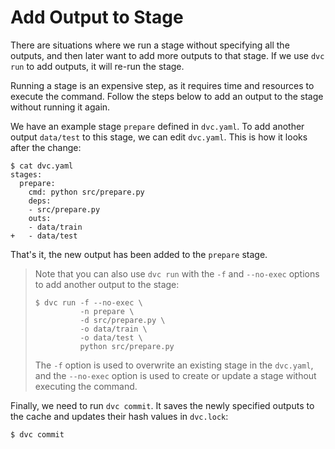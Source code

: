 # Add Output to Stage

There are situations where we run a stage without specifying all the
<abbr>outputs</abbr>, and then later want to add more outputs to that stage. If
we use `dvc run` to add outputs, it will re-run the stage.

Running a stage is an expensive step, as it requires time and resources to
execute the command. Follow the steps below to add an output to the stage
without running it again.

We have an example stage `prepare` defined in `dvc.yaml`. To add another output
`data/test` to this stage, we can edit `dvc.yaml`. This is how it looks after
the change:

```dvc
$ cat dvc.yaml
stages:
  prepare:
    cmd: python src/prepare.py
    deps:
    - src/prepare.py
    outs:
    - data/train
+   - data/test
```

That's it, the new output has been added to the `prepare` stage.

> Note that you can also use `dvc run` with the `-f` and `--no-exec` options to
> add another output to the stage:
>
> ```dvc
> $ dvc run -f --no-exec \
>           -n prepare \
>           -d src/prepare.py \
>           -o data/train \
>           -o data/test \
>           python src/prepare.py
> ```
>
> The `-f` option is used to overwrite an existing stage in the `dvc.yaml`, and
> the `--no-exec` option is used to create or update a stage without executing
> the command.

Finally, we need to run `dvc commit`. It saves the newly specified outputs to
the <abbr>cache</abbr> and updates their hash values in `dvc.lock`:

```dvc
$ dvc commit
```
